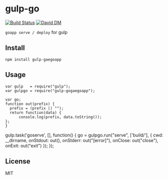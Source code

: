 # gulp-go

[![Build Status](https://travis-ci.org/lironsher/gulp-gaegoapp.svg?branch=master)](https://travis-ci.org/lironsher/gulp-gaegoapp)
[![David DM](https://david-dm.org/lironsher/gulp-gaegoapp.png)](https://david-dm.org/lironsher/gulp-gaegoapp)

`goapp serve / deploy` for gulp

## Install

    npm install gulp-gaegoapp

## Usage

    var gulp   = require("gulp");
    var gulpgo = require("gulp-gogaegoapp");

    var go;
    function out(prefix) {
      prefix = (prefix || "");
      return function(data) {
          console.log(prefix, data.toString());
    };
    }

gulp.task('goserve', [], function() {
    go = gulpgo.run("serve", ['build/'], {
        cwd:       __dirname,
        onStdout:  out(),
        onStderr:  out("[error]"),
        onClose:   out("close"),
        onExit:    out("exit")
    });
});



## License

MIT
